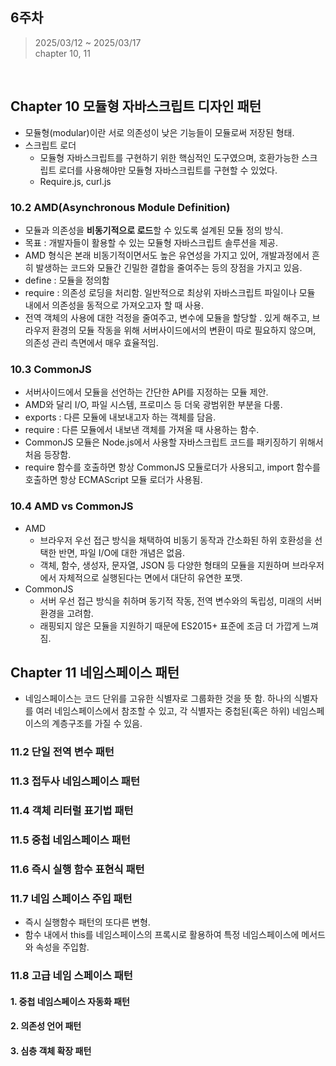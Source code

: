 ## 6주차

> 2025/03/12 ~ 2025/03/17    
> chapter 10, 11
<br>

## Chapter 10 모듈형 자바스크립트 디자인 패턴
- 모듈형(modular)이란 서로 의존성이 낮은 기능들이 모듈로써 저장된 형태.
- 스크립트 로더
  - 모듈형 자바스크립트를 구현하기 위한 핵심적인 도구였으며, 호환가능한 스크립트 로더를 사용해야만 모듈형 자바스크립트를 구현할 수 있었다.
  - Require.js, curl.js
### 10.2 AMD(Asynchronous Module Definition)
- 모듈과 의존성을 **비동기적으로 로드**할 수 있도록 설계된 모듈 정의 방식.
- 목표 : 개발자들이 활용할 수 있는 모듈형 자바스크립트 솔루션을 제공.
- AMD 형식은 본래 비동기적이면서도 높은 유연성을 가지고 있어, 개발과정에서 흔히 발생하는 코드와 모듈간 긴밀한 결합을 줄여주는 등의 장점을 가지고 있음.
- define : 모듈을 정의함
- require : 의존성 로딩을 처리함. 일반적으로 최상위 자바스크립트 파일이나 모듈 내에서 의존성을 동적으로 가져오고자 할 때 사용.
- 전역 객체의 사용에 대한 걱정을 줄여주고, 변수에 모듈을 할당할 . 있게 해주고, 브라우저 환경의 모듈 작동을 위해 서버사이드에서의 변환이 따로 필요하지 않으며, 의존성 관리 측면에서 매우 효율적임.

### 10.3 CommonJS
- 서버사이드에서 모듈을 선언하는 간단한 API를 지정하는 모듈 제안.
- AMD와 달리 I/O, 파일 시스템, 프로미스 등 더욱 광범위한 부분을 다룸.
- exports : 다른 모듈에 내보내고자 하는 객체를 담음.
- require : 다른 모듈에서 내보낸 객체를 가져올 때 사용하는 함수.
- CommonJS 모듈은 Node.js에서 사용할 자바스크립트 코드를 패키징하기 위해서 처음 등장함.
- require 함수를 호출하면 항상 CommonJS 모듈로더가 사용되고, import 함수를 호출하면 항상 ECMAScript 모듈 로더가 사용됨.

### 10.4 AMD vs CommonJS
- AMD
  - 브라우저 우선 접근 방식을 채택하여 비동기 동작과 간소화된 하위 호환성을 선택한 반면, 파일 I/O에 대한 개념은 없음.
  - 객체, 함수, 생성자, 문자열, JSON 등 다양한 형태의 모듈을 지원하며 브라우저에서 자체적으로 실행된다는 면에서 대단히 유연한 포맷.
- CommonJS
  - 서버 우선 접근 방식을 취하며 동기적 작동, 전역 변수와의 독립성, 미래의 서버환경을 고려함.
  - 래핑되지 않은 모듈을 지원하기 때문에 ES2015+ 표준에 조금 더 가깝게 느껴짐.
## Chapter 11 네임스페이스 패턴
- 네임스페이스는 코드 단위를 고유한 식별자로 그룹화한 것을 뜻 함. 하나의 식별자를 여러 네임스페이스에서 참조할 수 있고, 각 식별자는 중첩된(혹은 하위) 네임스페이스의 계층구조를 가질 수 있음.
### 11.2 단일 전역 변수 패턴
### 11.3 접두사 네임스페이스 패턴
### 11.4 객체 리터럴 표기법 패턴
### 11.5 중첩 네임스페이스 패턴
### 11.6 즉시 실행 함수 표현식 패턴
### 11.7 네임 스페이스 주입 패턴
- 즉시 실행함수 패턴의 또다른 변형. 
- 함수 내에서 this를 네임스페이스의 프록시로 활용하여 특정 네임스페이스에 메서드와 속성을 주입함.
### 11.8 고급 네임 스페이스 패턴
#### 1. 중첩 네임스페이스 자동화 패턴
#### 2. 의존성 언어 패턴
#### 3. 심층 객체 확장 패턴

